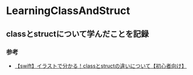 # LearningClassAndStruct
## classとstructについて学んだことを記録
### 参考
* [【swift】イラストで分かる！classとstructの違いについて【初心者向け】
](https://qiita.com/natya/items/24d9e68ff965f8da09ad)

